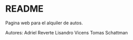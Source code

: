 # README

Pagina web para el alquiler de autos.

Autores:
Adriel Reverte
Lisandro Vicens
Tomas Schattman
